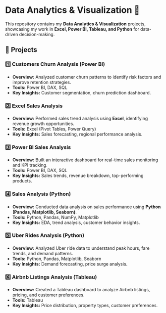 # Data Analytics & Visualization 🚀

This repository contains my **Data Analytics & Visualization** projects, showcasing my work in **Excel, Power BI, Tableau, and Python** for data-driven decision-making.  

## 📌 Projects  

### 1️⃣ **Customers Churn Analysis (Power BI)**  
- **Overview:** Analyzed customer churn patterns to identify risk factors and improve retention strategies.  
- **Tools:** Power BI, DAX, SQL  
- **Key Insights:** Customer segmentation, churn prediction dashboard.  

### 2️⃣ **Excel Sales Analysis**  
- **Overview:** Performed sales trend analysis using **Excel**, identifying revenue growth opportunities.  
- **Tools:** Excel (Pivot Tables, Power Query)  
- **Key Insights:** Sales forecasting, regional performance analysis.  

### 3️⃣ **Power BI Sales Analysis**  
- **Overview:** Built an interactive dashboard for real-time sales monitoring and KPI tracking.  
- **Tools:** Power BI, DAX, SQL  
- **Key Insights:** Sales trends, revenue breakdown, top-performing products.  

### 4️⃣ **Sales Analysis (Python)**  
- **Overview:** Conducted data analysis on sales performance using **Python (Pandas, Matplotlib, Seaborn)**.  
- **Tools:** Python, Pandas, NumPy, Matplotlib  
- **Key Insights:** EDA, trend analysis, customer behavior insights.  

### 5️⃣ **Uber Rides Analysis (Python)**  
- **Overview:** Analyzed Uber ride data to understand peak hours, fare trends, and demand patterns.  
- **Tools:** Python, Pandas, Matplotlib, Seaborn  
- **Key Insights:** Demand forecasting, price surge analysis.  

### 6️⃣ **Airbnb Listings Analysis (Tableau)**  
- **Overview:** Created a Tableau dashboard to analyze Airbnb listings, pricing, and customer preferences.  
- **Tools:** Tableau  
- **Key Insights:** Price distribution, property types, customer preferences.  

